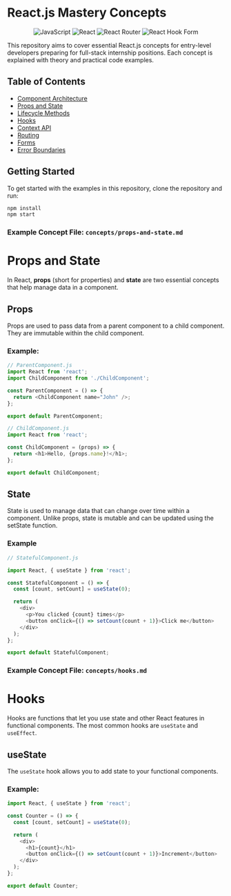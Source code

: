 # React.js Mastery Concepts
<div align="center">

![JavaScript](https://img.shields.io/badge/javascript-%23323330.svg?style=for-the-badge&logo=javascript&logoColor=%23F7DF1E)
![React](https://img.shields.io/badge/react-%2320232a.svg?style=for-the-badge&logo=react&logoColor=%2361DAFB)
![React Router](https://img.shields.io/badge/React_Router-CA4245?style=for-the-badge&logo=react-router&logoColor=white)
![React Hook Form](https://img.shields.io/badge/React%20Hook%20Form-%23EC5990.svg?style=for-the-badge&logo=reacthookform&logoColor=white)
</div>
This repository aims to cover essential React.js concepts for entry-level developers preparing for full-stack internship positions. Each concept is explained with theory and practical code examples.

## Table of Contents

- [Component Architecture](./concepts/component-architecture.md)
- [Props and State](./concepts/props-and-state.md)
- [Lifecycle Methods](./concepts/lifecycle-methods.md)
- [Hooks](./concepts/hooks.md)
- [Context API](./concepts/context-api.md)
- [Routing](./concepts/routing.md)
- [Forms](./concepts/forms.md)
- [Error Boundaries](./concepts/error-boundaries.md)

## Getting Started

To get started with the examples in this repository, clone the repository and run:

```bash
npm install
npm start
```

### Example Concept File: `concepts/props-and-state.md`

# Props and State

In React, **props** (short for properties) and **state** are two essential concepts that help manage data in a component.

## Props

Props are used to pass data from a parent component to a child component. They are immutable within the child component.

### Example:

```javascript
// ParentComponent.js
import React from 'react';
import ChildComponent from './ChildComponent';

const ParentComponent = () => {
  return <ChildComponent name="John" />;
};

export default ParentComponent;
```

```javascript
// ChildComponent.js
import React from 'react';

const ChildComponent = (props) => {
  return <h1>Hello, {props.name}!</h1>;
};

export default ChildComponent;
```

## State

State is used to manage data that can change over time within a component. Unlike props, state is mutable and can be updated using the setState function.

### Example

```javascript
// StatefulComponent.js

import React, { useState } from 'react';

const StatefulComponent = () => {
  const [count, setCount] = useState(0);

  return (
    <div>
      <p>You clicked {count} times</p>
      <button onClick={() => setCount(count + 1)}>Click me</button>
    </div>
  );
};

export default StatefulComponent;
```


### Example Concept File: `concepts/hooks.md`


# Hooks

Hooks are functions that let you use state and other React features in functional components. The most common hooks are `useState` and `useEffect`.

## useState

The `useState` hook allows you to add state to your functional components.

### Example:

```javascript
import React, { useState } from 'react';

const Counter = () => {
  const [count, setCount] = useState(0);

  return (
    <div>
      <h1>{count}</h1>
      <button onClick={() => setCount(count + 1)}>Increment</button>
    </div>
  );
};

export default Counter;
```

